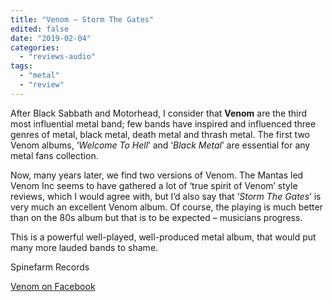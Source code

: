 ```yaml
---
title: "Venom – Storm The Gates"
edited: false
date: "2019-02-04"
categories:
  - "reviews-audio"
tags:
  - "metal"
  - "review"
---
```


After Black Sabbath and Motorhead, I consider that **Venom** are the third most influential metal band; few bands have inspired and influenced three genres of metal, black metal, death metal and thrash metal. The first two Venom albums, ‘_Welcome To Hell_’ and ‘_Black Metal_’ are essential for any metal fans collection.

Now, many years later, we find two versions of Venom. The Mantas led Venom Inc seems to have gathered a lot of ‘true spirit of Venom’ style reviews, which I would agree with, but I’d also say that ‘_Storm The Gates_’ is very much an excellent Venom album. Of course, the playing is much better than on the 80s album but that is to be expected – musicians progress.

This is a powerful well-played, well-produced metal album, that would put many more lauded bands to shame.

Spinefarm Records

[Venom on Facebook](https://www.facebook.com/officialvenomband/)
